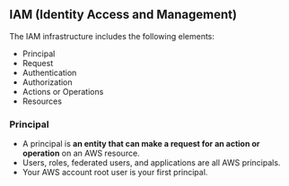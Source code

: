 ## IAM (Identity Access and Management)

The IAM infrastructure includes the following elements:

* Principal
* Request
* Authentication
* Authorization
* Actions or Operations
* Resources


### Principal

* A principal is **an entity that can make a request for an action or operation** on an AWS resource. 
* Users, roles, federated users, and applications are all AWS principals. 
* Your AWS account root user is your first principal.
